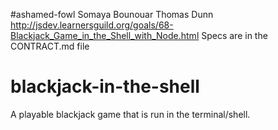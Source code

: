 #ashamed-fowl
Somaya Bounouar
Thomas Dunn
http://jsdev.learnersguild.org/goals/68-Blackjack_Game_in_the_Shell_with_Node.html
Specs are in the CONTRACT.md file

# blackjack-in-the-shell
A playable blackjack game that is run in the terminal/shell.
